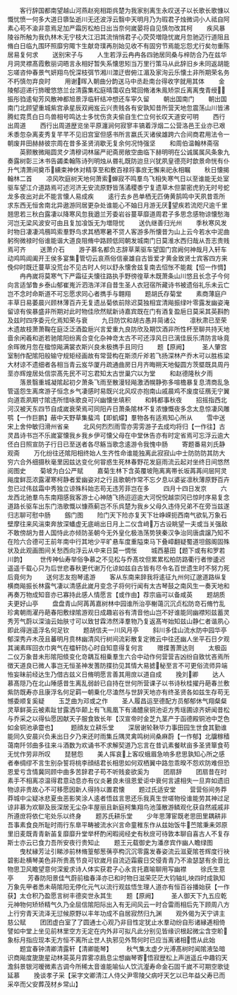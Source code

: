 <!-- { "loadSidebar": true } -->
　　客行辞国都南望越山河燕赵宛相距呉楚为我家别离生永叹送子以长歌长歌慷以慨忧愤一何多大道日隳坠逝川无还波浮云翳中天明月乃为瑕君子烛微词小人祗自阿素心苟不渝非意焉足加严霜厉松柏日出当奈何嵗晏将自见慎勿改其柯
　　疾风暴陵谷所触为我仇林木无宁枝大江汨其流悄悄君子心荧荧増隐忧嵗月忽驰迈行道阻且脩白日临九围环照靡穷陬卞生献竒璞再刖始见收不有固穷节焉能忘怨尤行矣勿重陈居易复何求
　　送别宋子与
　　人生若浮云冉冉各四驰居同桑与梓防合乃在兹华月洞灵襟髙霞敷丽词晤言永相好暂失系懐思矧当万里行策马从此辞旧乡未同返胡能忘嗟咨仲春景气妍翔鸟恱深枝弭节湘川澨迂辔俯江湄及家洵云乐懐土非所期荣名务不朽慎勿弃良时
　　用谢晖入朝曲分韵送马中丞赴南台得收字就用其体
　　金陵郁迢递行斾暧悠悠兰台清露集松庭晴霭収白鹭回脩渚朱鳯矫崇丘离离曳青绶振彤驺逺甸芳风散神都旭景浮临轩结冲想还车寜久留
　　朝出国南门
　　朝出国南门北顾望重城紫宫承星辰双阙岌云兴贵贱各有安孰知昔所营天地忽震荡山川皆沸腾虹霓贯白日鸟兽相号鸣达士多忧伤贪夫偷自生伫立何长叹天道安可明
　　西行出周道
　　西行出周道歴览坐平原瀍涧何寂寥丰镐着浮烟二公营洛邑王业亦已艰禾黍忽杂离麦秀复芊芊不见旧宫室但感书所言嬴氏灭诸侯雄跨六合间商君用法令一朝废井田赫赫彼宗周在昔多圣贤消歇无复余何况恃强坚
　　和周伯温翰林斋宿
　　英颢散微飚圆灵夕清穆词林届严祀斋房敞空曲临下赫明明在公诚属属风条象九奏露树彰三沐书告蠲柔翰陈诗列明烛从昬礼既防迨旦兴犹夙皇德亮时歆景命恍有仆升气清萧间奠币纁束神休对精享至和敷百禄将事庻无懈来祀永相瞩
　　秋日懐揭翰林二首
　　凉风吹庭树天地何萧索蝉寂不鸣羣鸟飞相失寒气日以至谁能无处室驱车望江介道路焉可述河济无安流原野皆荡潏稷黍宁复遗草木但蒙密虎豹无时号蛇龙多夜出对此不能言懐人易成疾
　　逺行去乡邑单栖无匹俦黄鹄鸣中天夙昔乖所求东西无恒舍南北异遨游同居更杂处谁能心不妯日月游无厌望疾若流咫尺逾千里翘思若三秋白露凄以降寒风忽我遒兰芳委岩谷蔓草靡道周君子多思念感物谅懐愁海河岂无梁风波安可由且复加飡饭无为増隠忧
　　送仇继善归光州
　　季秋寒风发时物日凄凄鸿鴈鸣索羣野鸟求其栖寒暑不贷人客游多所懐昔为山上云今若水中泥曲躬徇微禄时俗谁能谐大道良阻脩中路顾低囘朝发城南门日莫淮水西归哉从吾志贵贱焉可齐
　　送萧介石
　　游子慕名都负志辞草莱驱车望国门宫阙何神哉月入轩车动鸡鸣阊阖开王侯多宴集管切云哀燕俗信豪雄自古皆爱才黄金致贤士宾客四方来俛仰时既迁蔓草没荒台不见古时人何以舒永懐舍兹复南去怊怅不能裁【怊一作惆】
　　冉冉嵗将莫寒气下严霜征夫懐往路执手野徬徨草木既萧条山川悠且长念子今何向言适邹鲁乡泰山郁崔嵬沂泗浩洋洋自昔生圣人衣冠宿所藏诗书被遗俗礼乐未云亡岂不念时命斯道不可忘愿求同心者擕手与翺翔
　　题胡氏存菊堂
　　素商薄庭户丰草日易萎晨兴顾林薄百卉无复遗丛菊依前除迟莫独相宜清飚振绿叶零露发幽姿淹留谅有俟暴盛非所期对此时物佳欣然赋新诗嘉宾既在门有酒复盈巵日莫采其英斟酌及兹时四序委元化焉知荣与衰
　　九日防饮和胡古愚并简诸公
　　凛秋肃已至荣木遗故枝萧萧鞠在庭泛泛酒盈巵兴言爱重九良防欣及期饮酒非所性杯至聊共持天地啬余闲羲和逝若驰隂阳纷离合变化杂神竒太古不可还淳风日已漓佳辰乐清防言咏竟余晖微月忽在楹惊飚满裳衣斯兴良未极擕手且同归
　　题【原阙】
　　圣人肇宫室制作配隂阳般输守规矩经画故有常营构在斯须斤斧若飞扬深林产乔木可以胜栋梁大材谅不遗细者各相当青云岌华厦丹疏通曲房日月齐晦朔天地儗圆方茨塈既具周丹垩亦辉煌居处信崇髙先民不可忘君知太古世巢穴以为堂
　　和赵德隆秋夕雨
　　落景翳重城凝隂起初夕萧条飞雨至散漫轻飚激洒幌静弥多喧檐暴复息清商乱急管遥怨生离席游子恒念乡气凄感时易既兴北风叹亦抱南山戚晨鸡不废度征鴈无宁翼向道乖夙期寸隂违所惜咏歌良可兴幽懐坐填积
　　和韩都事秋夜
　　招摇指西北河汉被天东四节自成嵗衰荣焉可同阳卉日萧条隂林不复浓慷慨夜多念太息惊凄风雕鹗【一作巨鹏】蔽中天野草集蜚鸿【即虮蠓】羣物各有适焉知心所从
　　雪中送宋上舍仲敏归滑州省亲
　　北风何烈烈雨雪亦雱雱游子去成均将归【一作往】古灵昌诗书岂不乐嵗宴懐我乡我乡伊可懐父母在中堂休告亦有时定省焉可忘浮云逾大伾白日照宣防子行日已至送者各尽觞当歌念逺游令我愧中肠
　　寄题番易刘氏静观斋
　　万化纷往还隂阳相终始人生齐性命谁能独离此寂寂山中士防防防其防大穷六合外细摄秋毫里因兹达变化何甞惑生死林春野花发庭雨流云起对坐终日间悠然阅图史
　　菊坡为白公严赋
　　嘉菊生林下含英覆坡陁离离帯长坂苒苒间层阿灵飚度鲜蕊浓露濯寒柯静者爱幽姿对之行且歌朝作常不忘夕息以婆娑凛秋薄原野百卉忽已过伟兹霜中秀独立谅殊科始志苟无违芳菲岂在多
　　四月十四日发京
　　六龙西北驰羣鸟东南翔感我客游士心神随飞扬迢迢逾大河怳怳越崇冈已惊时序易复念道路长驱车出东门浩歌慨以慷燕蓟岂不乐呉楚为我乡父母久违侍兄弟不在旁当兹遂归志聊可慰中肠
　　劔门图
　　险门天下险亦复天下壮峥嵘扼西南气欲轧万象石壁摩往来风湍束奔放深蟠虚无底峭出日月上二仪含﨑万古设眺望一夫或当关强敌不敢傍胡为昔人国恃此亦倾防圣朝今无外皇化极浩荡势狭秦汉争治同唐虞譲乃知不在险六合德可王前年南中行其地少平旷悬车度重隘束马下叠嶂翻疑蜀道坦劔阁固殊状及此观画图间关愁西向浮云从中来日莫一惆怅
　　城西墓田【题下或有和罗若川韵】
　　世传神仙寿举俗争慕之不见松与乔髙坟但累累松柏防路衢行者惨逶迟遥遥千载心只为后世悲春秋更代谢万化谅如兹自古皆有尽令名百世遗生时不努力死后竟何为
　　送何志友抱琴逺游
　　客从东南来辞我将逺征九州何辽邈道路纵复横商飚振长林露气凄以清感此嵗月变念子将何行闻有太古琴鼓之南风生一奏天地和再奏万物成知音亦已寡持此感人情愿言【或作由】荐宗庙可以备咸英
　　题胡质夫更好山亭
　　盘盘青山阿苒苒嘉树林中园谁所治亭榭蔼沉沉贞松防竒石脩竹乱珍禽朝雨濯丹葩春阳敷绿隂游观日成趣岩谷有清音他山岂不好谁能同幽襟矧兹蓄灵秀芳气蔚以深油云始肤寸可以致甘霖沛然泽羣物乃复返髙岑始知兹山静仁者谐夙心即此得逍遥浮名何足钦
　　题胡信夫一川风月亭
　　斜川多佳山流水防中园华亭郁深秀卉木茂且蕃明月贲林幽清风行树间流彩散复定微云中往还幽人坐平石日夕观其澜素晖回衣巾爽气在櫺轩防心时自知意得复何言
　　赠揲蓍萧达则
　　太极函二仪万象昔未形隂阳倐变化竒耦互相乗羣生六合中动作何营营吉凶纷自致忧吝焉所徴天道良已微人事岂无恒圣神发蓍防揲扐见其情大易摅秘至言不可更俗流师异端恠妄昧前经达生乃借古兹义日脩明愿言善其用庻以道自成
　　挽刘卿
　　达人慕髙隠乃在北山陲感昔生离乱弱龄已自持在世何所营课子以书诗秋桂擢丹葩春兰敷紫防既寿亦且康浮名何足羁一朝乗化尽溘然与世辞天地亦有终圣贤各如兹生存苟无憾委顺复奚疑
　　玉芝曲为邓或之作
　　圣人履昌运至德配方员郁郁休气翔粲粲灵草鲜英云被素趾甘露洒华颠上有飞鳯凰下有涌醴泉铜池讵方秀瑶圃谅齐妍闻昔松与乔采之以得仙愿因献天子服食致长年【汉宣帝时金芝九茎产于函德殿铜池中芝色如金铜池承霤也】
　　题顔友立耕乐堂
　　深居谢轮鞅毕力事田园生世食其勤谁能同久安晨兴负耒出日夕乃来还时雨集丘隅灵禽鸣树间桑麻蔚【一作郁】北牖稼穑蔼南阡邻曲多往来斗酒数为欢诵书不求解契道乃忘言在昔讥素餐畎亩多圣贤箪食苟无忧作劳非所叹
　　琵琶怨
　　美人挥哀上客叹蛾眉急响多悲思孰知心所之感者奉绸缪不言生别杂誓将桃李顔结君长相思如何双栖翼中路忽乖暌不怨欢防难但恐恩爱亏含情冀同顾中曲多苦辞君子苟不听贱妾欲奚为
　　团扇辞
　　团扇昔在时素手不相离凉温得君意动息亦有仪炎暑良未徂恩爱讵中衰何言遽相失一旦弃如遗旧物谅非贵故心不可移愿因新人得持以置君懐
　　题过氏适安堂
　　营营俗间务莽莽城中尘疑冰悲夏虫恶影笑涂人逺者悟兹言思还乐我真生世嗟物役谁能劳其神过足谅非慕为欢聊及辰深居无尘杂丰屋丽且新庭柯集翔鸟池藻散游鳞观化获自然戚戚非所遵庻将依仁宅处乐以终身
　　题苏氏耕乐堂
　　少年思薄宦既老思田里耦耕非吾事素食良所耻时雨行东臯平畴被流水兴言命童稚东作从兹始饭牛苎隂秉耒郊原里旧麦既青青新苖复靡靡升堂举杯酌闲暇阅经史有秋庻可待敦本聊自喜古人不复存斯士亦云已食力吾所安夜行贵知止
　　题王元载御史为潘彦宾作幽人瞻绿图
　　曳杖縁芳沚引睇渉前林脩篁郁葱蒨亭构沉沉零露发春姿流云滋夏隂苍辉度行袂碧影赴横琴美色非所贵髙节良可钦嵗月自流迈霜霰日交侵青青乃不渝瑟瑟有余音比物思卫风瞻望意何深爰求诗人体实获君子心永言托嘉喻聊用写幽襟
　　徐氏生意亭
　　芳春防阳景佳气蔚前楹春泽亦已和时物日滋荣茫茫大钧轴圠坱四时成孰知万象先甲者悉未萌隂阳无停化元气以流行观兹悟生理人道亦有恒百谷播始获【一作获】太仓积乃盈愿言树丰德奕世永其生
　　题【原阙】
　　圣人御天下九五应乾元神物何矫矫精气久乃全屈信隂阳际出入有无间风云一时合雷雨相后先下顾周八方上行穷青天流泽无愆候原野以丰年功成不自居寂然归九渊
　　观外偈为天宁讲主慈公赋
　　团团虚白室了了圆通士心观乃非目性定犹止水羣动纷自形诸縁逓相倚譬如中堂上坐见前林里空方无定在内外非可拟凡此分别见皆缘识根起微尘含空畍象标月指应现本无方恒不离所止世人执邪见外骛何时已应当离诸相悟从此始
　　题宜春钟清卿清露轩【清卿能琴】
　　秋气集太虚夕光溥髙树时闻隂液坠暗识商飚度旎旎星动林英英月霏雾凉扃息尘想幽琴寄悟寂歴松上声逍遥丘中趣钧天澹斜景银河暧微素古调今所稀太音谁能喻仙人饮沆瀣寿命金石固千嵗不可期空歌徒延慕
　　挽谈孝子采【采字文卿清江人侍父尹零陵父病吁天乞以已年益父寿已而采卒而父安葬茂材乡常山】
